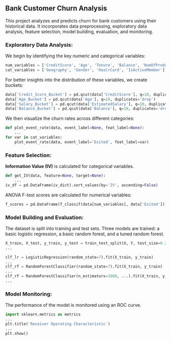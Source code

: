 ## Bank Customer Churn Analysis

This project analyzes and predicts churn for bank customers using their historical data. It incorporates data preprocessing, exploratory data analysis, feature selection, model building, evaluation, and monitoring.

### Exploratory Data Analysis:

We begin by identifying the key numeric and categorical variables:

```python
num_variables = ['CreditScore', 'Age', 'Tenure', 'Balance', 'NumOfProducts', 'EstimatedSalary']
cat_variables = ['Geography', 'Gender', 'HasCrCard', 'IsActiveMember']
```

For better insights into the distribution of these variables, we create buckets:

```python
data['Credit_Score_Bucket'] = pd.qcut(data['CreditScore'], q=10, duplicates='drop')
data['Age_Bucket'] = pd.qcut(data['Age'], q=10, duplicates='drop')
data['Salary_Bucket'] = pd.qcut(data['EstimatedSalary'], q=10, duplicates='drop')
data['Balance_Bucket'] = pd.qcut(data['Balance'], q=10, duplicates='drop')
```

We then visualize the churn rates across different categories:

```python
def plot_event_rate(data, event_label=None, feat_label=None):
    ...
for var in cat_variables:
    plot_event_rate(data, event_label='Exited', feat_label=var)
```

### Feature Selection:

**Information Value (IV)** is calculated for categorical variables.

```python
def get_IV(data, feature=None, target=None):
    ...
iv_df = pd.DataFrame(iv_dict).sort_values(by='IV', ascending=False)
```

ANOVA F-test scores are calculated for numerical variables:

```python
f_scores = pd.DataFrame(f_classif(data[num_variables], data['Exited']), columns=num_variables)
```

### Model Building and Evaluation:

The dataset is split into training and test sets. Three models are trained: a basic logistic regression, a basic random forest, and a tuned random forest.

```python
X_train, X_test, y_train, y_test = train_test_split(X, Y, test_size=0.25, stratify=Y, random_state=1)
...

clf_lr = LogisticRegression(random_state=7).fit(X_train, y_train)
...
clf_rf = RandomForestClassifier(random_state=7).fit(X_train, y_train)
...
clf_rf = RandomForestClassifier(n_estimators=1000, ...).fit(X_train, y_train)
...
```

### Model Monitoring:

The performance of the model is monitored using an ROC curve.

```python
import sklearn.metrics as metrics
...
plt.title('Receiver Operating Characteristic')
...
plt.show()
```



